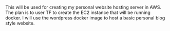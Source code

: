 This will be used for creating my personal website hosting server in AWS. 
The plan is to user TF to create the EC2 instance that will be running docker. 
I will use the wordpress docker image to host a basic personal blog style website. 
